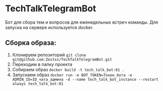 # TechTalkTelegramBot

Бот для сбора тем и вопросов для еженедельных встреч команды. 
Для запуска на сервере используется docker.

## Сборка образа:
1. Клонируем репозиторий `git clone git@github.com:Zestxx/TechTalkTelegramBot.git`
2. Переходим в папку проекта
3. Собираем образ `docker build -t tech_talk_bot:01 .`
4. Запускаем образ `docker run -e BOT_TOKEN=Токен_бота -e ADMIN_ID=ID_чата_админа -d --name tech_talk_bot_instance --restart always tech_talk_bot:01`
